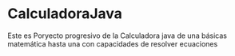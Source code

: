 # CalculadoraJava
Este es Poryecto progresivo de la Calculadora java de una básicas matemática hasta una con capacidades de resolver ecuaciones 
